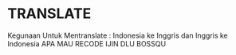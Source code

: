 # TRANSLATE
Kegunaan Untuk Mentranslate :
Indonesia ke Inggris
dan
Inggris ke Indonesia
APA MAU RECODE IJIN DLU BOSSQU
